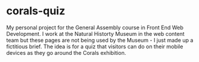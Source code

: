 # corals-quiz
My personal project for the General Assembly course in Front End Web Development. I work at the Natural Historty Museum in the web content team  but these pages are not being used by the Museum - I just made up a fictitious brief. The idea is for a quiz that visitors can do on their mobile devices as they go around the Corals exhibition.

